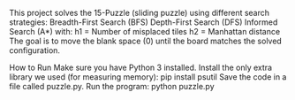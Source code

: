 This project solves the 15-Puzzle (sliding puzzle) using different search strategies:
Breadth-First Search (BFS)
Depth-First Search (DFS)
Informed Search (A*) with:
h1 = Number of misplaced tiles
h2 = Manhattan distance
The goal is to move the blank space (0) until the board matches the solved configuration.

How to Run
Make sure you have Python 3 installed.
Install the only extra library we used (for measuring memory):
pip install psutil
Save the code in a file called puzzle.py.
Run the program:
python puzzle.py
